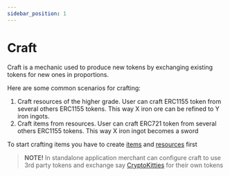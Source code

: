 ```yaml
---
sidebar_position: 1
---
```


# Craft

Craft is a mechanic used to produce new tokens by exchanging existing tokens for new ones in proportions.

Here are some common scenarios for crafting:

1. Craft resources of the higher grade. User can craft ERC1155 token from several others ERC1155 tokens. 
   This way X iron ore can be refined to Y iron ingots.
2. Craft items from resources. User can craft ERC721 token from several others ERC1155 tokens. 
   This way X iron ingot becomes a sword

To start crafting items you have to create [items](/admin/hierarchy/ERC721/template/) and [resources](/admin/hierarchy/ERC1155/template/) first

> **NOTE!** In standalone application merchant can configure craft to use 3rd party tokens and
> exchange say [CryptoKitties](https://www.cryptokitties.co/) for their own tokens

